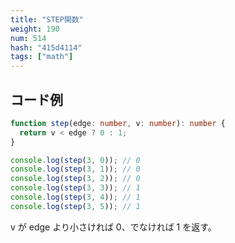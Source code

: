 ```yaml
---
title: "STEP関数"
weight: 190
num: 514
hash: "415d4114"
tags: ["math"]
---
```


## コード例

```typescript
function step(edge: number, v: number): number {
  return v < edge ? 0 : 1;
}
```

```typescript
console.log(step(3, 0)); // 0
console.log(step(3, 1)); // 0
console.log(step(3, 2)); // 0
console.log(step(3, 3)); // 1
console.log(step(3, 4)); // 1
console.log(step(3, 5)); // 1
```

v が edge より小さければ 0、でなければ 1 を返す。
